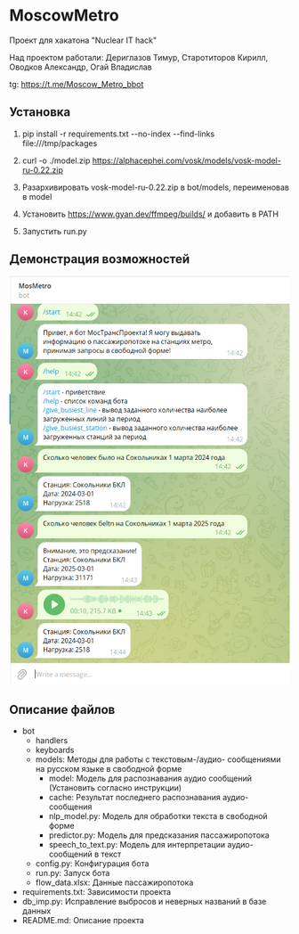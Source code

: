 # MoscowMetro
Проект для хакатона "Nuclear IT hack"

Над проектом работали: Дериглазов Тимур, Старотиторов Кирилл, Оводков Александр, Огай Владислав

tg: https://t.me/Moscow_Metro_bbot

## Установка
1. pip install -r requirements.txt --no-index --find-links file:///tmp/packages

2. curl -o ./model.zip https://alphacephei.com/vosk/models/vosk-model-ru-0.22.zip

3. Разархивировать vosk-model-ru-0.22.zip в bot/models, переименовав в model

4. Установить https://www.gyan.dev/ffmpeg/builds/ и добавить в PATH

5. Запустить run.py

## Демонстрация возможностей

![img.png](img.png)

## Описание файлов

- bot
  - handlers
  - keyboards
  - models: Методы для работы с текстовым-/аудио- сообщениями на русском языке в свободной форме
    - model: Модель для распознавания аудио сообщений (Установить согласно инструкции)
    - cache: Результат последнего распознавания аудио-сообщения
    - nlp_model.py: Модель для обработки текста в свободной форме
    - predictor.py: Модель для предсказания пассажиропотока
    - speech_to_text.py: Модель для интерпретации аудио-сообщений в текст
  - config.py: Конфигурация бота
  - run.py: Запуск бота
  - flow_data.xlsx: Данные пассажиропотока
- requirements.txt: Зависимости проекта
- db_imp.py: Исправление выбросов и неверных названий в базе данных
- README.md: Описание проекта